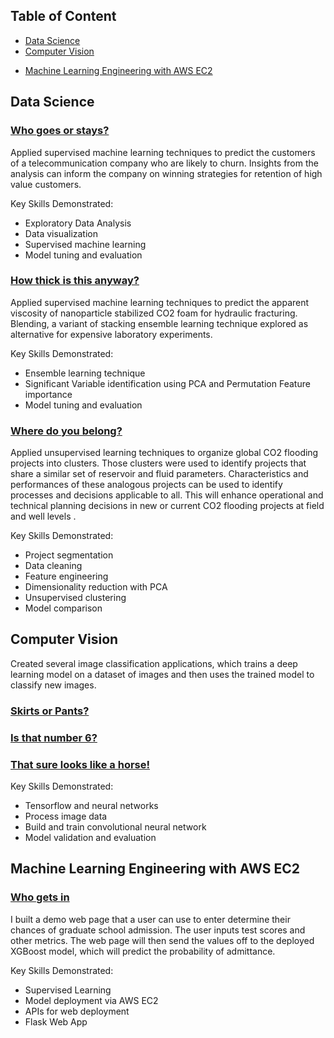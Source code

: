 ## Table of Content

- [Data Science](#0)
- [Computer Vision](#1)
<!-- - [Machine Learning Applications in Oil and Gas](#2) -->
- [Machine Learning Engineering with AWS EC2](#3)

<a id='0'></a>
## Data Science

### [Who goes or stays?](https://github.com/toluwee/Customer-Churn)
Applied supervised machine learning techniques to predict the customers of a telecommunication company who are likely to churn. Insights from the analysis can inform the company on winning strategies for retention of high value customers.

Key Skills Demonstrated:
- Exploratory Data Analysis
- Data visualization
- Supervised machine learning
- Model tuning and evaluation

### [How thick is this anyway?](https://github.com/toluwee/Rheology_prediction_with_blending_ensemble)
Applied supervised machine learning techniques to predict the apparent viscosity of nanoparticle stabilized CO2 foam for hydraulic fracturing. Blending, a variant of stacking ensemble learning technique explored as alternative for expensive laboratory experiments.

Key Skills Demonstrated:
- Ensemble learning technique
- Significant Variable identification using PCA and Permutation Feature importance
- Model tuning and evaluation

### [Where do you belong?](https://github.com/toluwee/Project-Segmentation)
Applied unsupervised learning techniques to organize global CO2 flooding projects into clusters. Those clusters were used to identify projects that share a similar set of reservoir and fluid parameters. Characteristics and performances of these analogous projects can be used to identify processes and decisions applicable to all. This will enhance operational and technical planning decisions in new or current CO2 flooding projects at field and well levels .

Key Skills Demonstrated:
- Project segmentation
- Data cleaning
- Feature engineering
- Dimensionality reduction with PCA
- Unsupervised clustering
- Model comparison

<a id='1'></a>
## Computer Vision

Created several image classification applications, which trains a deep learning model on a dataset of images and then uses the trained model to classify new images.

### [Skirts or Pants?](https://github.com/toluwee/Classifying-Fashion-MNIST-Dataset-with-CNN-Deep-Learning)

### [Is that number 6?](https://github.com/toluwee/Image_Classifier_Handwriting_Digits)

### [That sure looks like a horse!](https://github.com/toluwee/Classifying-Horses-and-Humans-with-CNN-Deep-Learning)

Key Skills Demonstrated:
- Tensorflow and neural networks
- Process image data
- Build and train convolutional neural network
- Model validation and evaluation


<!-- <a id='2'></a>
## Machine Learning Applications in Oil and Gas -->



<a id='3'></a>
## Machine Learning Engineering with AWS EC2

### [Who gets in](https://github.com/toluwee/Who-gets-in)
I built a demo web page that a user can use to enter determine their chances of graduate school admission. The user inputs test scores and other metrics. The web page will then send the values off to the deployed XGBoost model, which will predict the probability of admittance. 

Key Skills Demonstrated:
- Supervised Learning
- Model deployment via AWS EC2
- APIs for web deployment
- Flask Web App


